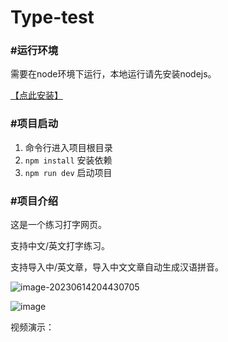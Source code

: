 # Type-test
### **#运行环境**

需要在node环境下运行，本地运行请先安装nodejs。

[【点此安装】](https://nodejs.org/en)

### #项目启动

1. 命令行进入项目根目录
2. `npm install` 安装依赖
3. `npm run dev` 启动项目

### #项目介绍

这是一个练习打字网页。 

支持中文/英文打字练习。

 支持导入中/英文章，导入中文文章自动生成汉语拼音。

![image-20230614204430705](C:\Users\m\AppData\Roaming\Typora\typora-user-images\image-20230614204430705.png)

![image](https://github.com/Zbi-i/Type-test/assets/71118545/ba6a12af-c926-4365-8385-f97fc02f79b0)

视频演示：

